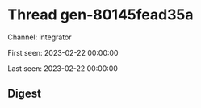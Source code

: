 # Thread gen-80145fead35a
Channel: integrator

First seen: 2023-02-22 00:00:00

Last seen: 2023-02-22 00:00:00

## Digest


